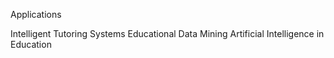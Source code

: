 Applications

Intelligent Tutoring Systems
Educational Data Mining
Artificial Intelligence in Education

